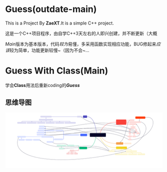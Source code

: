 # Guess(outdate-main)
This is a Project By **ZaeXT**.It is a simple C++ project.  

这是一个C++项目程序，由自学C++3天左右的人即兴创建，并不断更新（大概

*Main*版本为基本版本，代码*较为*易懂，多采用函数实现相应功能，BUG修起来*应该*较为简单，功能更新较慢~（因为不会~...

# Guess With Class(Main)
学会**Class**用法后重新coding的***Guess***

## 思维导图
![Alt text](./GuessWithClass.svg)
